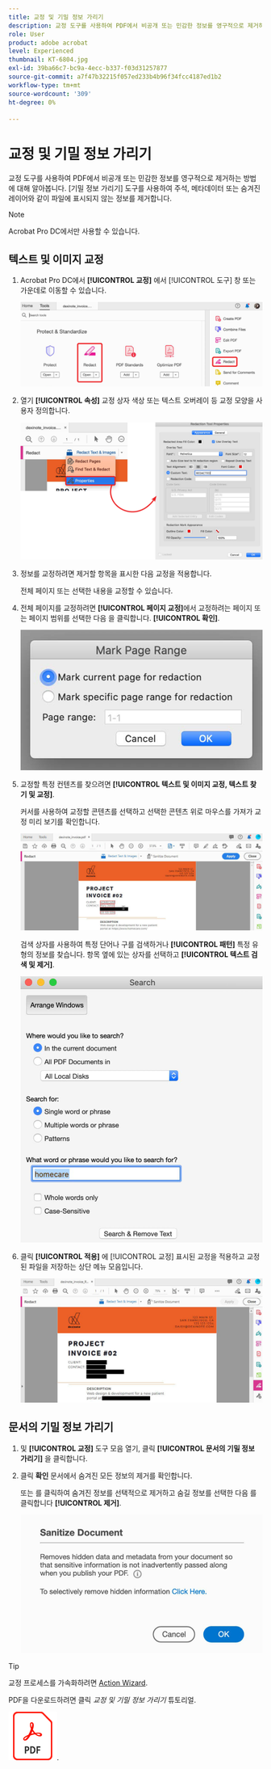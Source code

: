 ```yaml
---
title: 교정 및 기밀 정보 가리기
description: 교정 도구를 사용하여 PDF에서 비공개 또는 민감한 정보를 영구적으로 제거하는 방법에 대해 알아봅니다.
role: User
product: adobe acrobat
level: Experienced
thumbnail: KT-6804.jpg
exl-id: 39ba66c7-bc9a-4ecc-b337-f03d31257877
source-git-commit: a7f47b32215f057ed233b4b96f34fcc4187ed1b2
workflow-type: tm+mt
source-wordcount: '309'
ht-degree: 0%

---
```


# 교정 및 기밀 정보 가리기

교정 도구를 사용하여 PDF에서 비공개 또는 민감한 정보를 영구적으로 제거하는 방법에 대해 알아봅니다. [기밀 정보 가리기] 도구를 사용하여 주석, 메타데이터 또는 숨겨진 레이어와 같이 파일에 표시되지 않는 정보를 제거합니다.

>[!NOTE]
>
>Acrobat Pro DC에서만 사용할 수 있습니다.

## 텍스트 및 이미지 교정

1. Acrobat Pro DC에서 **[!UICONTROL 교정]** 에서 [!UICONTROL 도구] 창 또는 가운데로 이동할 수 있습니다.

   ![1단계 교정](../assets/Redact_1.png)

1. 열기 **[!UICONTROL 속성]** 교정 상자 색상 또는 텍스트 오버레이 등 교정 모양을 사용자 정의합니다.

   ![2단계 교정](../assets/Redact_2.png)

1. 정보를 교정하려면 제거할 항목을 표시한 다음 교정을 적용합니다.

   전체 페이지 또는 선택한 내용을 교정할 수 있습니다.

1. 전체 페이지를 교정하려면 **[!UICONTROL 페이지 교정]**&#x200B;에서 교정하려는 페이지 또는 페이지 범위를 선택한 다음 을 클릭합니다. **[!UICONTROL 확인]**.

   ![4단계 교정](../assets/Redact_3.png)

1. 교정할 특정 컨텐츠를 찾으려면 **[!UICONTROL 텍스트 및 이미지 교정, 텍스트 찾기 및 교정]**.

   커서를 사용하여 교정할 콘텐츠를 선택하고 선택한 콘텐츠 위로 마우스를 가져가 교정 미리 보기를 확인합니다.

   ![단계 5a 교정](../assets/Redact_4.png)

   검색 상자를 사용하여 특정 단어나 구를 검색하거나 **[!UICONTROL 패턴]** 특정 유형의 정보를 찾습니다. 항목 옆에 있는 상자를 선택하고 **[!UICONTROL 텍스트 검색 및 제거]**.

   ![5b단계 교정](../assets/Redact_5.png)

1. 클릭 **[!UICONTROL 적용]** 에 [!UICONTROL 교정] 표시된 교정을 적용하고 교정된 파일을 저장하는 상단 메뉴 모음입니다.

   ![6단계 교정](../assets/Redact_6.png)

## 문서의 기밀 정보 가리기

1. 및 **[!UICONTROL 교정]** 도구 모음 열기, 클릭 **[!UICONTROL 문서의 기밀 정보 가리기]** 을 클릭합니다.

1. 클릭 **확인** 문서에서 숨겨진 모든 정보의 제거를 확인합니다.

   또는 를 클릭하여 숨겨진 정보를 선택적으로 제거하고 숨길 정보를 선택한 다음 를 클릭합니다 **[!UICONTROL 제거]**.

   ![2단계 기밀 정보 가리기](../assets/Redact_7.png)

>[!TIP]
>
>교정 프로세스를 가속화하려면 [Action Wizard](../advanced-tasks/action.md).

PDF을 다운로드하려면 클릭 *교정 및 기밀 정보 가리기* 튜토리얼.

[![교정 및 기밀 정보 가리기 튜토리얼 다운로드](../assets/acrobat_PDF_96.png)](../assets/AcrobatDCRedact.pdf).
